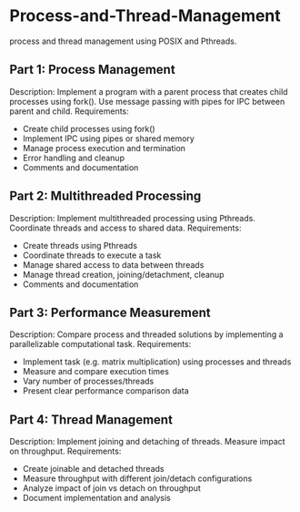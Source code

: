 # Process-and-Thread-Management
process and thread management using POSIX and Pthreads.


## Part 1: Process Management
Description: Implement a program with a parent process that creates child processes using fork(). Use message passing with pipes for IPC between parent and child.
Requirements:
-	Create child processes using fork()
-	Implement IPC using pipes or shared memory
-	Manage process execution and termination
-	Error handling and cleanup
-	Comments and documentation
## Part 2: Multithreaded Processing
Description: Implement multithreaded processing using Pthreads. Coordinate threads and access to shared data.
Requirements:
-	Create threads using Pthreads
-	Coordinate threads to execute a task
-	Manage shared access to data between threads
-	Manage thread creation, joining/detachment, cleanup
-	Comments and documentation
## Part 3: Performance Measurement
Description: Compare process and threaded solutions by implementing a parallelizable computational task.
Requirements:
-	Implement task (e.g. matrix multiplication) using processes and threads
-	Measure and compare execution times
-	Vary number of processes/threads
-	Present clear performance comparison data
## Part 4: Thread Management
Description: Implement joining and detaching of threads. Measure impact on throughput.
Requirements:
-	Create joinable and detached threads
-	Measure throughput with different join/detach configurations
-	Analyze impact of join vs detach on throughput
-	Document implementation and analysis
